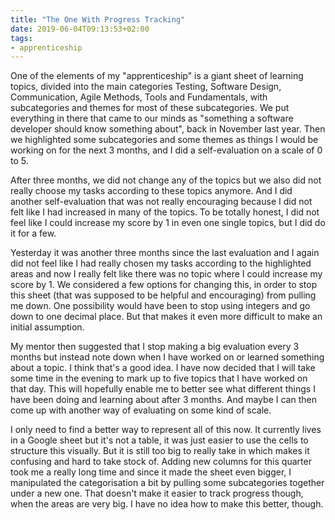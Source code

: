```yaml
---
title: "The One With Progress Tracking"
date: 2019-06-04T09:13:53+02:00
tags: 
- apprenticeship
---
```


One of the elements of my "apprenticeship" is a giant sheet of learning topics, divided into the main categories Testing, Software Design, Communication, Agile Methods, Tools and Fundamentals, with subcategories and themes for most of these subcategories. We put everything in there that came to our minds as "something a software developer should know something about", back in November last year. Then we highlighted some subcategories and some themes as things I would be working on for the next 3 months, and I did a self-evaluation on a scale of 0 to 5.

After three months, we did not change any of the topics but we also did not really choose my tasks according to these topics anymore. And I did another self-evaluation that was not really encouraging because I did not felt like I had increased in many of the topics. To be totally honest, I did not feel like I could increase my score by 1 in even one single topics, but I did do it for a few. 

Yesterday it was another three months since the last evaluation and I again did not feel like I had really chosen my tasks according to the highlighted areas and now I really felt like there was no topic where I could increase my score by 1. We considered a few options for changing this, in order to stop this sheet (that was supposed to be helpful and encouraging) from pulling me down. One possibility would have been to stop using integers and go down to one decimal place. But that makes it even more difficult to make an initial assumption. 

My mentor then suggested that I stop making a big evaluation every 3 months but instead note down when I have worked on or learned something about a topic. I think that's a good idea. I have now decided that I will take some time in the evening to mark up to five topics that I have worked on that day. This will hopefully enable me to better see what different things I have been doing and learning about after 3 months. And maybe I can then come up with another way of evaluating on some kind of scale. 

I only need to find a better way to represent all of this now. It currently lives in a Google sheet but it's not a table, it was just easier to use the cells to structure this visually. But it is still too big to really take in which makes it confusing and hard to take stock of. Adding new columns for this quarter took me a really long time and since it made the sheet even bigger, I manipulated the categorisation a bit by pulling some subcategories together under a new one. That doesn't make it easier to track progress though, when the areas are very big. I have no idea how to make this better, though. 

